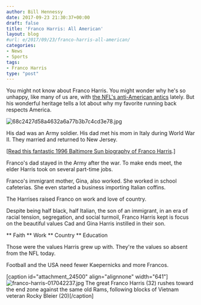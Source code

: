 ```yaml
---
author: Bill Hennessy
date: 2017-09-23 21:30:37+00:00
draft: false
title: 'Franco Harris: All American'
layout: blog
#url: e/2017/09/23/franco-harris-all-american/
categories:
- News
- Sports
tags:
- Franco Harris
type: "post"
---
```


You might not know about Franco Harris. You might wonder why he's so unhappy, like many of us are, with [the NFL's anti-American antics](https://hennessysview.com/2017/09/23/nfl-hates-football-fans-fire-them-all/) lately. But his wonderful heritage tells a lot about why my favorite running back respects America.

![68c2427d58a4632a6a77b3b7c4cd3e78.jpg](https://hennessysview.com/wp-content/uploads/2017/09/68c2427d58a4632a6a77b3b7c4cd3e78.jpg)


His dad was an Army soldier. His dad met his mom in Italy during World War II. They married and returned to New Jersey.

[[Read this fantastic 1996 Baltimore Sun biography of Franco Harris](https://articles.baltimoresun.com/1996-09-22/business/1996266123_1_franco-harris-fort-dix-enigma).]

Franco's dad stayed in the Army after the war. To make ends meet, the elder Harris took on several part-time jobs.

Franco's immigrant mother, Gina, also worked. She worked in school cafeterias. She even started a business importing Italian coffins.

The Harrises raised Franco on work and love of country.

Despite being half black, half Italian, the son of an immigrant, in an era of racial tension, segregation, and social turmoil, Franco Harris kept is focus on the beautiful values Cad and Gina Harris instilled in their son.




** Faith
** Work
** Country
** Education


Those were the values Harris grew up with. They're the values so absent from the NFL today.

Football and the USA need fewer Kaepernicks and more Francos.



[caption id="attachment_24500" align="alignnone" width="641"]![franco-harris-017042237.jpg](https://hennessysview.com/wp-content/uploads/2017/09/franco-harris-017042237.jpg)
The great Franco Harris (32) rushes toward the end zone against the same old Rams, following blocks of Vietnam veteran Rocky Bleier (20)[/caption]


